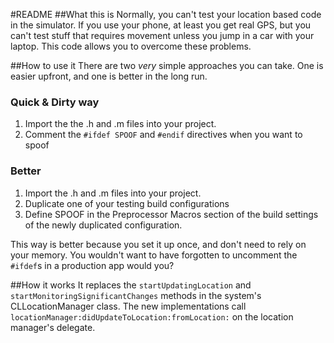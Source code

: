 #README
##What this is
Normally, you can't test your location based code in the simulator. If you use your phone, at least you get real GPS, but you can't test stuff that requires movement unless you jump in a car with your laptop. This code allows you to overcome these problems.

##How to use it
There are two *very* simple approaches you can take. One is easier upfront, and one is better in the long run.

### Quick & Dirty way
1. Import the the .h and .m files into your project.
2. Comment the `#ifdef SPOOF` and `#endif` directives when you want to spoof


### Better
1. Import the .h and .m files into your project.
2. Duplicate one of your testing build configurations
3. Define SPOOF in the Preprocessor Macros section of the build settings of the newly duplicated configuration.

This way is better because you set it up once, and don't need to rely on your memory. You wouldn't want to have forgotten to uncomment the `#ifdef`s in a production app would you?

##How it works
It replaces the `startUpdatingLocation` and `startMonitoringSignificantChanges` methods in the system's CLLocationManager class. The new implementations call `locationManager:didUpdateToLocation:fromLocation:` on the location manager's delegate.